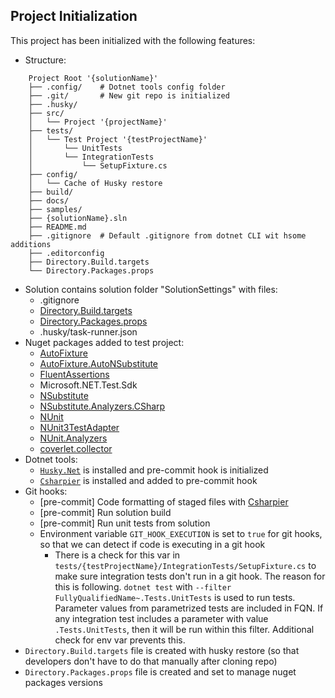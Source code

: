 ## Project Initialization

This project has been initialized with the following features:

- Structure:
```
    Project Root '{solutionName}'
    ├── .config/    # Dotnet tools config folder
    ├── .git/       # New git repo is initialized
    ├── .husky/
    ├── src/
    │   └── Project '{projectName}'
    ├── tests/
    │   └── Test Project '{testProjectName}'
    │       └── UnitTests
    │       └── IntegrationTests
    │           └── SetupFixture.cs
    ├── config/
    │   └── Cache of Husky restore
    ├── build/
    ├── docs/
    ├── samples/
    ├── {solutionName}.sln
    ├── README.md
    ├── .gitignore  # Default .gitignore from dotnet CLI wit hsome additions
    ├── .editorconfig
    ├── Directory.Build.targets
    └── Directory.Packages.props
```
- Solution contains solution folder "SolutionSettings" with files:
  - .gitignore
  - [Directory.Build.targets](https://learn.microsoft.com/en-us/visualstudio/msbuild/customize-by-directory)
  - [Directory.Packages.props](https://devblogs.microsoft.com/nuget/introducing-central-package-management/)
  - .husky/task-runner.json
- Nuget packages added to test project:
    - [AutoFixture](https://autofixture.github.io)
    - [AutoFixture.AutoNSubstitute](https://github.com/AutoFixture/AutoFixture?tab=readme-ov-file#mocking-libraries)
    - [FluentAssertions](https://fluentassertions.com)
    - Microsoft.NET.Test.Sdk
    - [NSubstitute](https://nsubstitute.github.io)
    - [NSubstitute.Analyzers.CSharp](https://nsubstitute.github.io/help/nsubstitute-analysers/)
    - [NUnit](https://nunit.org)
    - [NUnit3TestAdapter](https://docs.nunit.org/articles/vs-test-adapter/Index.html)
    - [NUnit.Analyzers](https://docs.nunit.org/articles/nunit-analyzers/NUnit-Analyzers.html)
    - [coverlet.collector](https://github.com/coverlet-coverage/coverlet)
- Dotnet tools:
    - [`Husky.Net`](https://alirezanet.github.io/Husky.Net/) is installed and pre-commit hook is initialized
    - [`Csharpier`](https://csharpier.com) is installed and added to pre-commit hook
- Git hooks:
  - [pre-commit] Code formatting of staged files with [Csharpier](https://csharpier.com)
  - [pre-commit] Run solution build
  - [pre-commit] Run unit tests from solution
  - Environment variable `GIT_HOOK_EXECUTION` is set to `true` for git hooks, so that we can detect if code is executing in a git hook
    - There is a check for this var in `tests/{testProjectName}/IntegrationTests/SetupFixture.cs` to make sure integration tests don't run in a git hook. The reason for this is following. `dotnet test` with  `--filter FullyQualifiedName~.Tests.UnitTests` is used to run tests. Parameter values from parametrized tests  are included in FQN. If any integration test includes a parameter with value `.Tests.UnitTests`, then it will be run within this filter. Additional check for env var prevents this.
- `Directory.Build.targets` file is created with husky restore (so that developers don't have to do that manually after cloning repo)
- `Directory.Packages.props` file is created and set to manage nuget packages versions
